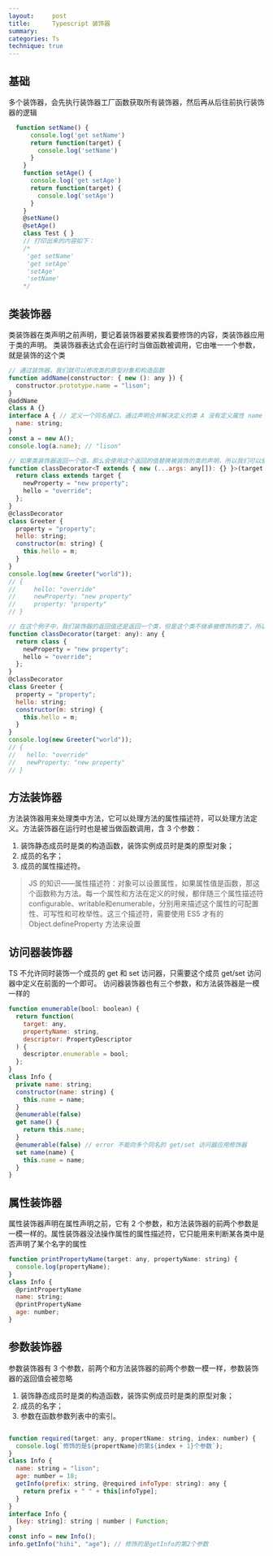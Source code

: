 ```yaml
---
layout:     post
title:      Typescript 装饰器
summary:
categories: Ts
technique: true
---
```



## 基础

多个装饰器，会先执行装饰器工厂函数获取所有装饰器，然后再从后往前执行装饰器的逻辑

```javascript
  function setName() {
      console.log('get setName')
      return function(target) {
        console.log('setName')
      }
    }
    function setAge() {
      console.log('get setAge')
      return function(target) {
        console.log('setAge')
      }
    }
    @setName()
    @setAge()
    class Test { }
    // 打印出来的内容如下：
    /*
     'get setName'
     'get setAge'
     'setAge'
     'setName'
    */
```

## 类装饰器

类装饰器在类声明之前声明，要记着装饰器要紧挨着要修饰的内容，类装饰器应用于类的声明。
类装饰器表达式会在运行时当做函数被调用，它由唯一一个参数，就是装饰的这个类

```javascript
// 通过装饰器，我们就可以修改类的原型对象和构造函数
function addName(constructor: { new (): any }) {
  constructor.prototype.name = "lison";
}
@addName
class A {}
interface A { // 定义一个同名接口，通过声明合并解决定义的类 A 没有定义属性 name
  name: string;
}
const a = new A();
console.log(a.name); // "lison"
```
```javascript
// 如果类装饰器返回一个值，那么会使用这个返回的值替换被装饰的类的声明，所以我们可以使用此特性修改类的实现
function classDecorator<T extends { new (...args: any[]): {} }>(target: T) {
  return class extends target {
    newProperty = "new property";
    hello = "override";
  };
}
@classDecorator
class Greeter {
  property = "property";
  hello: string;
  constructor(m: string) {
    this.hello = m;
  }
}
console.log(new Greeter("world"));
// {
//     hello: "override"
//     newProperty: "new property"
//     property: "property"
// }

// 在这个例子中，我们装饰器的返回值还是返回一个类，但是这个类不继承被修饰的类了，所以最后打印出来的实例，只包含装饰器中返回的类定义的实例属性，被装饰的类的定义被替换了。
function classDecorator(target: any): any {
  return class {
    newProperty = "new property";
    hello = "override";
  };
}
@classDecorator
class Greeter {
  property = "property";
  hello: string;
  constructor(m: string) {
    this.hello = m;
  }
}
console.log(new Greeter("world"));
// {
//   hello: "override"
//   newProperty: "new property"
// }
```

## 方法装饰器

方法装饰器用来处理类中方法，它可以处理方法的属性描述符，可以处理方法定义。方法装饰器在运行时也是被当做函数调用，含 3 个参数：
1. 装饰静态成员时是类的构造函数，装饰实例成员时是类的原型对象；
2. 成员的名字；
3. 成员的属性描述符。

>  JS 的知识——属性描述符：对象可以设置属性，如果属性值是函数，那这个函数称为方法。每一个属性和方法在定义的时候，都伴随三个属性描述符configurable、writable和enumerable，分别用来描述这个属性的可配置性、可写性和可枚举性。这三个描述符，需要使用 ES5 才有的 Object.defineProperty 方法来设置

## 访问器装饰器

TS 不允许同时装饰一个成员的 get 和 set 访问器，只需要这个成员 get/set 访问器中定义在前面的一个即可。
访问器装饰器也有三个参数，和方法装饰器是一模一样的

```javascript
function enumerable(bool: boolean) {
  return function(
    target: any,
    propertyName: string,
    descriptor: PropertyDescriptor
  ) {
    descriptor.enumerable = bool;
  };
}
class Info {
  private name: string;
  constructor(name: string) {
    this.name = name;
  }
  @enumerable(false)
  get name() {
    return this.name;
  }
  @enumerable(false) // error 不能向多个同名的 get/set 访问器应用修饰器
  set name(name) {
    this.name = name;
  }
}
```

## 属性装饰器

属性装饰器声明在属性声明之前，它有 2 个参数，和方法装饰器的前两个参数是一模一样的。属性装饰器没法操作属性的属性描述符，它只能用来判断某各类中是否声明了某个名字的属性

```javascript
function printPropertyName(target: any, propertyName: string) {
  console.log(propertyName);
}
class Info {
  @printPropertyName
  name: string;
  @printPropertyName
  age: number;
}
```

## 参数装饰器
参数装饰器有 3 个参数，前两个和方法装饰器的前两个参数一模一样，参数装饰器的返回值会被忽略
1. 装饰静态成员时是类的构造函数，装饰实例成员时是类的原型对象；
2. 成员的名字；
3. 参数在函数参数列表中的索引。

```javascript

function required(target: any, propertName: string, index: number) {
  console.log(`修饰的是${propertName}的第${index + 1}个参数`);
}
class Info {
  name: string = "lison";
  age: number = 18;
  getInfo(prefix: string, @required infoType: string): any {
    return prefix + " " + this[infoType];
  }
}
interface Info {
  [key: string]: string | number | Function;
}
const info = new Info();
info.getInfo("hihi", "age"); // 修饰的是getInfo的第2个参数

```
